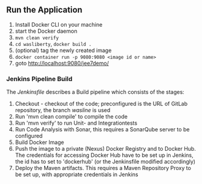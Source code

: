 ## Run the Application

1. Install Docker CLI on your machine
1. start the Docker daemon
1. `mvn clean verify`
1. `cd wasliberty`, `docker build .`
1. (optional) tag the newly created image
1. `docker container run -p 9080:9080 <image id or name>` 
1. goto [http://localhost:9080/jee7demo/](http://localhost:9080/jee7demo/)

### Jenkins Pipeline Build

The *Jenkinsfile* describes a Build pipeline which consists of the stages:
1. Checkout - checkout of the code; preconfigured is the URL of GitLab repository, the branch *wasline* is used
2. Run 'mvn clean compile' to compile the code
3. Run 'mvn verify' to run Unit- and Integrationtests
4. Run Code Analysis with Sonar, this requires a SonarQube server to be configured
5. Build Docker Image
6. Push the image to a private (Nexus) Docker Registry and to Docker Hub. The credentials for accessing Docker Hub
have to be set up in Jenkins, the id has to set to 'dockerhub' (or the Jenkinsfile modified accordingly)
7. Deploy the Maven artifacts. This requires a Maven Repository Proxy to be set up, with appropriate credentials in Jenkins